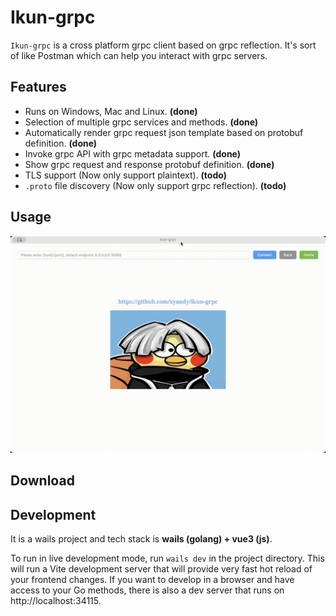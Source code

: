 # Ikun-grpc

`Ikun-grpc` is a cross platform grpc client based on grpc reflection. It's sort of like Postman which can help you interact with grpc servers.

## Features

- Runs on Windows, Mac and Linux. **(done)**
- Selection of multiple grpc services and methods. **(done)**
- Automatically render grpc request json template based on protobuf definition. **(done)**
- Invoke grpc API with grpc metadata support. **(done)**
- Show grpc request and response protobuf definition. **(done)**
- TLS support (Now only support plaintext). **(todo)**
- `.proto` file discovery (Now only support grpc reflection). **(todo)**

## Usage

![Alt Text](./demo.gif)

## Download

## Development

It is a wails project and tech stack is **wails (golang) + vue3 (js)**.

To run in live development mode, run `wails dev` in the project directory. This will run a Vite development
server that will provide very fast hot reload of your frontend changes. If you want to develop in a browser
and have access to your Go methods, there is also a dev server that runs on http://localhost:34115.
